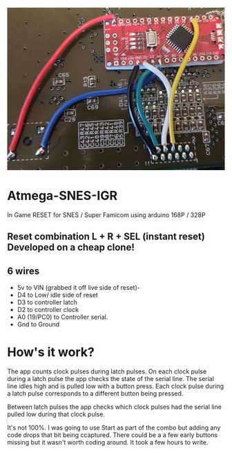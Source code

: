 ![alt text](InstallationIGRSNES.png)
# Atmega-SNES-IGR
In Game RESET for SNES / Super Famicom using arduino 168P / 328P

## Reset combination L + R + SEL (instant reset) Developed on a cheap clone!

##  6 wires 

  - 5v to VIN (grabbed it off live side of reset)- 
  - D4 to Low/ idle side of reset
  - D3 to controller latch
  - D2 to controller clock
  - A0 (19/PC0) to Controller serial.
  - Gnd to Ground

 # How's it work?

The app counts clock pulses during latch pulses.
On each clock pulse during a latch pulse the app 
checks the state of the serial line. The serial 
line idles high and is pulled low with a button press.
Each clock pulse during a latch pulse corresponds to
a different button being pressed.

Between latch pulses the app checks which clock
pulses had the serial line pulled low during that 
clock pulse. 

It's not 100%. I was going to use Start as part 
of the combo but adding any code drops that bit being
ccaptured. There could be a a few early buttons 
missing but it wasn't worth coding around. It took a few 
hours to write.
